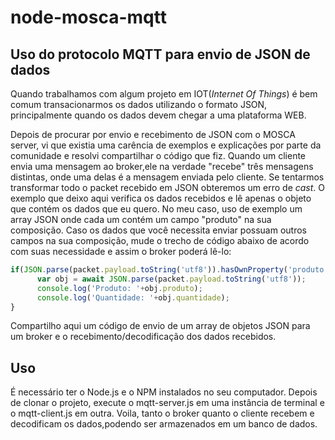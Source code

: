 # node-mosca-mqtt
## Uso do protocolo MQTT para envio de JSON de dados

Quando trabalhamos com algum projeto em IOT(_Internet Of Things_) é bem comum transacionarmos os dados utilizando o formato JSON, principalmente quando os dados devem chegar a uma plataforma WEB.

Depois de procurar por envio e recebimento de JSON com o MOSCA server, vi que existia uma carência de exemplos e explicações por parte da comunidade e resolvi compartilhar o código que fiz. 
Quando um cliente envia uma mensagem ao broker,ele na verdade "recebe" três mensagens distintas, onde uma delas é a mensagem enviada pelo cliente. Se tentarmos transformar todo o packet recebido em JSON obteremos um erro de _cast_. O exemplo que deixo aqui verifica os dados recebidos e lê apenas o objeto que contém os dados que eu quero. No meu caso, uso de exemplo um array JSON onde cada um contém um campo "produto" na sua composição. Caso os dados que você necessita enviar possuam outros campos na sua composição, mude o trecho de código abaixo de acordo com suas necessidade e assim o broker poderá lê-lo:
```javascript
if(JSON.parse(packet.payload.toString('utf8')).hasOwnProperty('produto')){
      var obj = await JSON.parse(packet.payload.toString('utf8'));
      console.log('Produto: '+obj.produto);
      console.log('Quantidade: '+obj.quantidade);
}
```

Compartilho aqui um código de envio de um array de objetos JSON para um broker e o recebimento/decodificação dos dados recebidos.

## Uso
É necessário ter o Node.js e o NPM instalados no seu computador.
Depois de clonar o projeto, execute o mqtt-server.js em uma instância de terminal e o mqtt-client.js em outra.
Voila, tanto o broker quanto o cliente recebem e decodificam os dados,podendo ser armazenados em um banco de dados.

